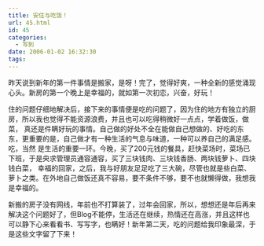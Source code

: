 ```yaml
---
title: 安住与吃饭！
url: 45.html
id: 45
categories:
  - 写到
date: 2006-01-02 16:32:30
tags:
---
```


昨天说到新年的第一件事情是搬家，是呀！完了，觉得好爽，一种全新的感觉涌现心头。新房的第一个晚上是幸福的，就如第一次初恋，兴奋，好玩！  
  
住的问题仔细地解决后，接下来的事情便是吃的问题了，因为住的地方有独立的厨房，所以我也觉得不能资源浪费，并且也可以吃得稍微好一点点，学着做饭，做菜， 真还是件瞒好玩的事情。自己做的好处不全在能做自己想做的、好吃的东东，更重要的是，自己做才有一种生活的气息与味道，一种可以养自己的满足感。吃，当然 是生活的重要一环。今晚，买了200元钱的餐具，赶快菜场时，菜场已下班，于是央求管理员通容通容，买了三块钱肉、三块钱香肠、两块钱萝卜、四块钱白菜， 幸福的回家，之后，我与好朋友足足吃了三大碗，尽管也就是些白菜、萝卜之类。在外地自己做饭还真不容易，要不条件不够，要不也就懒得做，我想我是幸福的。  
  
新搬的房子没有网线，年前也不打算装了，过年会回家，所以，想想还是年后再来解决这个问题好了，但Blog不能停，生活还在继续，热情还在高涨，并且这样也可以静下心来看看书、写写字，也瞒好！新年第二天，吃的问题给我印象最深，于是这些文字留了下来！
